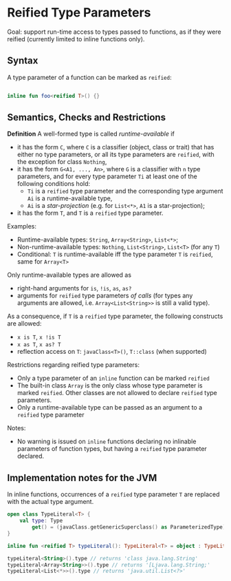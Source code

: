 # Reified Type Parameters

Goal: support run-time access to types passed to functions, as if they were reified (currently limited to inline functions only).

## Syntax

A type parameter of a function can be marked as `reified`:

``` kotlin

inline fun foo<reified T>() {}
```

## Semantics, Checks and Restrictions

**Definition** A well-formed type is called *runtime-available* if
- it has the form `C`, where `C` is a classifier (object, class or trait) that has either no type parameters, or all its type parameters are `reified`, with the exception for class `Nothing`,
- it has the form `G<A1, ..., An>`, where `G` is a classifier with `n` type parameters, and for every type parameter `Ti` at least one of the following conditions hold:
    - `Ti` is a `reified` type parameter and the corresponding type argument `Ai` is a runtime-available type,
    - `Ai` is a *star-projection* (e.g. for `List<*>`, `A1` is a star-projection);
- it has the form `T`, and `T` is a `reified` type parameter.

Examples:
- Runtime-available types: `String`, `Array<String>`, `List<*>`;
- Non-runtime-available types: `Nothing`, `List<String>`, `List<T>` (for any `T`)
- Conditional: `T` is runtime-available iff the type parameter `T` is `reified`, same for `Array<T>`

Only runtime-available types are allowed as
- right-hand arguments for `is`, `!is`, `as`, `as?`
- arguments for `reified` type parameters *of calls* (for types any arguments are allowed, i.e. `Array<List<String>>` is still a valid type).

As a consequence, if `T` is a `reified` type parameter, the following constructs are allowed:
- `x is T`, `x !is T`
- `x as T`, `x as? T`
- reflection access on `T`: `javaClass<T>()`, `T::class` (when supported)

Restrictions regarding reified type parameters:
- Only a type parameter of an `inline` function can be marked `reified`
- The built-in class `Array` is the only class whose type parameter is marked `reified`. Other classes are not allowed to declare `reified` type parameters.
- Only a runtime-available type can be passed as an argument to a `reified` type parameter

Notes:
- No warning is issued on `inline` functions declaring no inlinable parameters of function types, but having a `reified` type parameter declared.

## Implementation notes for the JVM

In inline functions, occurrences of a `reified` type parameter `T` are replaced with the actual type argument.

``` kotlin
open class TypeLiteral<T> {
    val type: Type
        get() = (javaClass.getGenericSuperclass() as ParameterizedType).getActualTypeArguments()[0]
}

inline fun <reified T> typeLiteral(): TypeLiteral<T> = object : TypeLiteral<T>() {} // here T is replaced with the actual type

typeLiteral<String>().type // returns 'class java.lang.String'
typeLiteral<Array<String>>().type // returns '[Ljava.lang.String;'
typeLiteral<List<*>>().type // returns 'java.util.List<?>'
```
